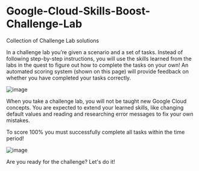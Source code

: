 # Google-Cloud-Skills-Boost-Challenge-Lab
Collection of Challenge Lab solutions

In a challenge lab you’re given a scenario and a set of tasks. Instead of following step-by-step instructions, you will use the skills learned from the labs in the quest to figure out how to complete the tasks on your own! An automated scoring system (shown on this page) will provide feedback on whether you have completed your tasks correctly.

![image](https://user-images.githubusercontent.com/52286325/222913472-ee845c73-4240-431e-8142-fa6dfc2a3336.png)

When you take a challenge lab, you will not be taught new Google Cloud concepts. You are expected to extend your learned skills, like changing default values and reading and researching error messages to fix your own mistakes.

To score 100% you must successfully complete all tasks within the time period!

![image](https://user-images.githubusercontent.com/52286325/222913551-036cc01e-5c6d-4bed-a2a3-e293a80d02ba.png)

Are you ready for the challenge? Let's do it!
